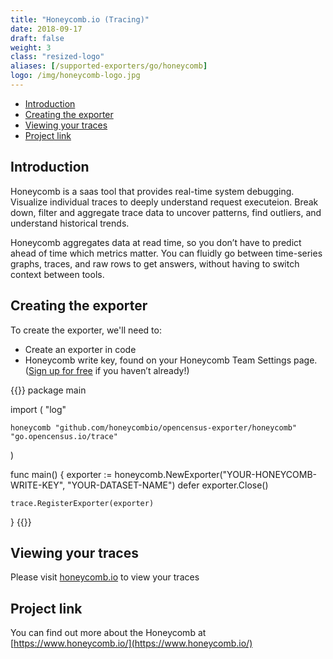 ```yaml
---
title: "Honeycomb.io (Tracing)"
date: 2018-09-17
draft: false
weight: 3
class: "resized-logo"
aliases: [/supported-exporters/go/honeycomb]
logo: /img/honeycomb-logo.jpg
---
```


- [Introduction](#introduction)
- [Creating the exporter](#creating-the-exporter)
- [Viewing your traces](#viewing-your-traces)
- [Project link](#project-link)

## Introduction

Honeycomb is a saas tool that provides real-time system debugging. Visualize individual traces to deeply understand request executeion. Break down, filter and aggregate trace data to uncover patterns, find outliers, and understand historical trends.

Honeycomb aggregates data at read time, so you don’t have to predict ahead of time which metrics matter. You can fluidly go between time-series graphs, traces, and raw rows to get answers, without having to switch context between tools.

## Creating the exporter

To create the exporter, we'll need to:

- Create an exporter in code
- Honeycomb write key, found on your Honeycomb Team Settings page. ([Sign up for free](https://ui.honeycomb.io/signup) if you haven’t already!)

{{<highlight go>}}
package main

import (
"log"

    honeycomb "github.com/honeycombio/opencensus-exporter/honeycomb"
    "go.opencensus.io/trace"

)

func main() {
exporter := honeycomb.NewExporter("YOUR-HONEYCOMB-WRITE-KEY", "YOUR-DATASET-NAME")
defer exporter.Close()

    trace.RegisterExporter(exporter)

}
{{</highlight>}}

## Viewing your traces

Please visit [honeycomb.io](https://ui.honeycomb.io/) to view your traces

## Project link

You can find out more about the Honeycomb at [https://www.honeycomb.io/](https://www.honeycomb.io/)
